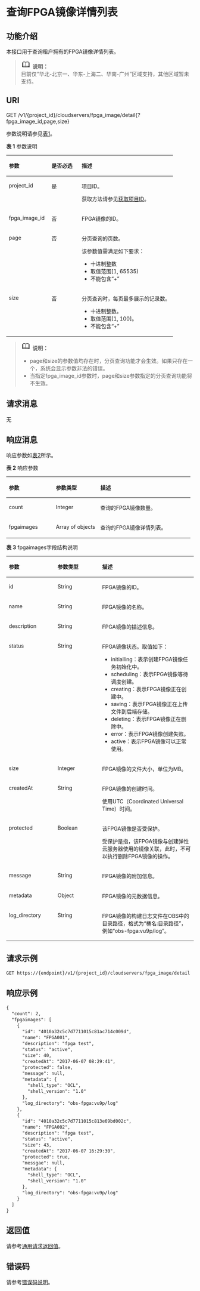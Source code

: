 # 查询FPGA镜像详情列表<a name="ZH-CN_TOPIC_0065962600"></a>

## 功能介绍<a name="section48834480211756"></a>

本接口用于查询租户拥有的FPGA镜像详情列表。

>![](public_sys-resources/icon-note.gif) **说明：**   
>目前仅“华北-北京一、华东-上海二、华南-广州”区域支持，其他区域暂未支持。  

## URI<a name="section30048492211756"></a>

GET /v1/\{project\_id\}/cloudservers/fpga\_image/detail\{?fpga\_image\_id,page,size\}

参数说明请参见[表1](#table972014396283)。

**表 1**  参数说明

<a name="table972014396283"></a>
<table><thead align="left"><tr id="row18736639162810"><th class="cellrowborder" valign="top" width="25.629999999999995%" id="mcps1.2.4.1.1"><p id="p1873611398284"><a name="p1873611398284"></a><a name="p1873611398284"></a>参数</p>
</th>
<th class="cellrowborder" valign="top" width="18.099999999999998%" id="mcps1.2.4.1.2"><p id="p13736113918287"><a name="p13736113918287"></a><a name="p13736113918287"></a>是否必选</p>
</th>
<th class="cellrowborder" valign="top" width="56.269999999999996%" id="mcps1.2.4.1.3"><p id="p1736123982813"><a name="p1736123982813"></a><a name="p1736123982813"></a>描述</p>
</th>
</tr>
</thead>
<tbody><tr id="row873613910283"><td class="cellrowborder" valign="top" width="25.629999999999995%" headers="mcps1.2.4.1.1 "><p id="p127363398282"><a name="p127363398282"></a><a name="p127363398282"></a>project_id</p>
</td>
<td class="cellrowborder" valign="top" width="18.099999999999998%" headers="mcps1.2.4.1.2 "><p id="p1573653913281"><a name="p1573653913281"></a><a name="p1573653913281"></a>是</p>
</td>
<td class="cellrowborder" valign="top" width="56.269999999999996%" headers="mcps1.2.4.1.3 "><p id="p573610392287"><a name="p573610392287"></a><a name="p573610392287"></a>项目ID。</p>
<p id="p7736143910281"><a name="p7736143910281"></a><a name="p7736143910281"></a>获取方法请参见<a href="获取项目ID.md">获取项目ID</a>。</p>
</td>
</tr>
<tr id="row104351048202211"><td class="cellrowborder" valign="top" width="25.629999999999995%" headers="mcps1.2.4.1.1 "><p id="p20435134810224"><a name="p20435134810224"></a><a name="p20435134810224"></a>fpga_image_id</p>
</td>
<td class="cellrowborder" valign="top" width="18.099999999999998%" headers="mcps1.2.4.1.2 "><p id="p114361048162214"><a name="p114361048162214"></a><a name="p114361048162214"></a>否</p>
</td>
<td class="cellrowborder" valign="top" width="56.269999999999996%" headers="mcps1.2.4.1.3 "><p id="p134361248182213"><a name="p134361248182213"></a><a name="p134361248182213"></a>FPGA镜像的ID。</p>
</td>
</tr>
<tr id="row1273633912816"><td class="cellrowborder" valign="top" width="25.629999999999995%" headers="mcps1.2.4.1.1 "><p id="p075111399287"><a name="p075111399287"></a><a name="p075111399287"></a>page</p>
</td>
<td class="cellrowborder" valign="top" width="18.099999999999998%" headers="mcps1.2.4.1.2 "><p id="p575113399286"><a name="p575113399286"></a><a name="p575113399286"></a>否</p>
</td>
<td class="cellrowborder" valign="top" width="56.269999999999996%" headers="mcps1.2.4.1.3 "><p id="p11751839102813"><a name="p11751839102813"></a><a name="p11751839102813"></a>分页查询的页数。</p>
<p id="p375133982819"><a name="p375133982819"></a><a name="p375133982819"></a>该参数值需满足如下要求：</p>
<a name="ul5751239142816"></a><a name="ul5751239142816"></a><ul id="ul5751239142816"><li>十进制整数</li><li>取值范围[1, 65535)</li><li>不能包含<span class="parmvalue" id="parmvalue18751183912818"><a name="parmvalue18751183912818"></a><a name="parmvalue18751183912818"></a>“+”</span></li></ul>
</td>
</tr>
<tr id="row4751539122812"><td class="cellrowborder" valign="top" width="25.629999999999995%" headers="mcps1.2.4.1.1 "><p id="p375115393284"><a name="p375115393284"></a><a name="p375115393284"></a>size</p>
</td>
<td class="cellrowborder" valign="top" width="18.099999999999998%" headers="mcps1.2.4.1.2 "><p id="p2751639162811"><a name="p2751639162811"></a><a name="p2751639162811"></a>否</p>
</td>
<td class="cellrowborder" valign="top" width="56.269999999999996%" headers="mcps1.2.4.1.3 "><p id="p10751193912280"><a name="p10751193912280"></a><a name="p10751193912280"></a>分页查询时，每页最多展示的记录数。</p>
<a name="ul137519397282"></a><a name="ul137519397282"></a><ul id="ul137519397282"><li>十进制整数。</li><li>取值范围[1, 100]。</li><li>不能包含<span class="parmvalue" id="parmvalue37671391288"><a name="parmvalue37671391288"></a><a name="parmvalue37671391288"></a>“+”</span></li></ul>
</td>
</tr>
</tbody>
</table>

>![](public_sys-resources/icon-note.gif) **说明：**   
>-   page和size的参数值均存在时，分页查询功能才会生效。如果只存在一个，系统会显示参数非法的错误。  
>-   当指定fpga\_image\_id参数时，page和size参数指定的分页查询功能将不生效。  

## 请求消息<a name="section8276847211756"></a>

无

## 响应消息<a name="section1847981211756"></a>

响应参数如[表2](#table41782128362)所示。

**表 2**  响应参数

<a name="table41782128362"></a>
<table><thead align="left"><tr id="row17178181253615"><th class="cellrowborder" valign="top" width="25.57255725572557%" id="mcps1.2.4.1.1"><p id="p3178612173615"><a name="p3178612173615"></a><a name="p3178612173615"></a>参数</p>
</th>
<th class="cellrowborder" valign="top" width="24.112411241124114%" id="mcps1.2.4.1.2"><p id="p2017861210364"><a name="p2017861210364"></a><a name="p2017861210364"></a>参数类型</p>
</th>
<th class="cellrowborder" valign="top" width="50.31503150315031%" id="mcps1.2.4.1.3"><p id="p71791812113610"><a name="p71791812113610"></a><a name="p71791812113610"></a>描述</p>
</th>
</tr>
</thead>
<tbody><tr id="row19882155510223"><td class="cellrowborder" valign="top" width="25.57255725572557%" headers="mcps1.2.4.1.1 "><p id="p17883135513226"><a name="p17883135513226"></a><a name="p17883135513226"></a>count</p>
</td>
<td class="cellrowborder" valign="top" width="24.112411241124114%" headers="mcps1.2.4.1.2 "><p id="p14248122614238"><a name="p14248122614238"></a><a name="p14248122614238"></a>Integer</p>
</td>
<td class="cellrowborder" valign="top" width="50.31503150315031%" headers="mcps1.2.4.1.3 "><p id="p1388355518227"><a name="p1388355518227"></a><a name="p1388355518227"></a>查询的FPGA镜像数量。</p>
</td>
</tr>
<tr id="row124863092316"><td class="cellrowborder" valign="top" width="25.57255725572557%" headers="mcps1.2.4.1.1 "><p id="p14435168240"><a name="p14435168240"></a><a name="p14435168240"></a>fpgaimages</p>
</td>
<td class="cellrowborder" valign="top" width="24.112411241124114%" headers="mcps1.2.4.1.2 "><p id="zh-cn_topic_0057972909_p28080649"><a name="zh-cn_topic_0057972909_p28080649"></a><a name="zh-cn_topic_0057972909_p28080649"></a>Array of objects</p>
</td>
<td class="cellrowborder" valign="top" width="50.31503150315031%" headers="mcps1.2.4.1.3 "><p id="p748690112311"><a name="p748690112311"></a><a name="p748690112311"></a>查询的FPGA镜像详情列表。</p>
</td>
</tr>
</tbody>
</table>

**表 3**  fpgaimages字段结构说明

<a name="table41296006211756"></a>
<table><thead align="left"><tr id="row1990984211756"><th class="cellrowborder" valign="top" width="26%" id="mcps1.2.4.1.1"><p id="p15806308"><a name="p15806308"></a><a name="p15806308"></a>参数</p>
</th>
<th class="cellrowborder" valign="top" width="23.75%" id="mcps1.2.4.1.2"><p id="p21995508"><a name="p21995508"></a><a name="p21995508"></a>参数类型</p>
</th>
<th class="cellrowborder" valign="top" width="50.24999999999999%" id="mcps1.2.4.1.3"><p id="p36805753"><a name="p36805753"></a><a name="p36805753"></a>描述</p>
</th>
</tr>
</thead>
<tbody><tr id="row43619055211756"><td class="cellrowborder" valign="top" width="26%" headers="mcps1.2.4.1.1 "><p id="p17102613211756"><a name="p17102613211756"></a><a name="p17102613211756"></a>id</p>
</td>
<td class="cellrowborder" valign="top" width="23.75%" headers="mcps1.2.4.1.2 "><p id="p50695788211756"><a name="p50695788211756"></a><a name="p50695788211756"></a>String</p>
</td>
<td class="cellrowborder" valign="top" width="50.24999999999999%" headers="mcps1.2.4.1.3 "><p id="p49395919211756"><a name="p49395919211756"></a><a name="p49395919211756"></a>FPGA镜像的ID。</p>
</td>
</tr>
<tr id="row41382846211756"><td class="cellrowborder" valign="top" width="26%" headers="mcps1.2.4.1.1 "><p id="p14594565211756"><a name="p14594565211756"></a><a name="p14594565211756"></a>name</p>
</td>
<td class="cellrowborder" valign="top" width="23.75%" headers="mcps1.2.4.1.2 "><p id="p60068226211756"><a name="p60068226211756"></a><a name="p60068226211756"></a>String</p>
</td>
<td class="cellrowborder" valign="top" width="50.24999999999999%" headers="mcps1.2.4.1.3 "><p id="p24580412211756"><a name="p24580412211756"></a><a name="p24580412211756"></a>FPGA镜像的名称。</p>
</td>
</tr>
<tr id="row2706776211756"><td class="cellrowborder" valign="top" width="26%" headers="mcps1.2.4.1.1 "><p id="p12159451211756"><a name="p12159451211756"></a><a name="p12159451211756"></a>description</p>
</td>
<td class="cellrowborder" valign="top" width="23.75%" headers="mcps1.2.4.1.2 "><p id="p31907576211756"><a name="p31907576211756"></a><a name="p31907576211756"></a>String</p>
</td>
<td class="cellrowborder" valign="top" width="50.24999999999999%" headers="mcps1.2.4.1.3 "><p id="p30372637211756"><a name="p30372637211756"></a><a name="p30372637211756"></a>FPGA镜像的描述信息。</p>
</td>
</tr>
<tr id="row16501990211756"><td class="cellrowborder" valign="top" width="26%" headers="mcps1.2.4.1.1 "><p id="p16482479211756"><a name="p16482479211756"></a><a name="p16482479211756"></a>status</p>
</td>
<td class="cellrowborder" valign="top" width="23.75%" headers="mcps1.2.4.1.2 "><p id="p29509334211756"><a name="p29509334211756"></a><a name="p29509334211756"></a>String</p>
</td>
<td class="cellrowborder" valign="top" width="50.24999999999999%" headers="mcps1.2.4.1.3 "><p id="p63235550211311"><a name="p63235550211311"></a><a name="p63235550211311"></a>FPGA镜像状态。取值如下：</p>
<a name="ul10437195973916"></a><a name="ul10437195973916"></a><ul id="ul10437195973916"><li>initialling：表示创建FPGA镜像任务初始化中。</li><li>scheduling：表示FPGA镜像等待调度创建。</li><li>creating：表示FPGA镜像正在创建中。</li><li>saving：表示FPGA镜像正在上传文件到后端存储。</li><li>deleting：表示FPGA镜像正在删除中。</li><li>error：表示FPGA镜像创建失败。</li><li>active：表示FPGA镜像可以正常使用。</li></ul>
</td>
</tr>
<tr id="row23208874211756"><td class="cellrowborder" valign="top" width="26%" headers="mcps1.2.4.1.1 "><p id="p50294579211756"><a name="p50294579211756"></a><a name="p50294579211756"></a>size</p>
</td>
<td class="cellrowborder" valign="top" width="23.75%" headers="mcps1.2.4.1.2 "><p id="p55007805211756"><a name="p55007805211756"></a><a name="p55007805211756"></a>Integer</p>
</td>
<td class="cellrowborder" valign="top" width="50.24999999999999%" headers="mcps1.2.4.1.3 "><p id="p40832246211756"><a name="p40832246211756"></a><a name="p40832246211756"></a>FPGA镜像的文件大小，单位为MB。</p>
</td>
</tr>
<tr id="row6209341211756"><td class="cellrowborder" valign="top" width="26%" headers="mcps1.2.4.1.1 "><p id="p63772911211756"><a name="p63772911211756"></a><a name="p63772911211756"></a>createdAt</p>
</td>
<td class="cellrowborder" valign="top" width="23.75%" headers="mcps1.2.4.1.2 "><p id="p23403431211756"><a name="p23403431211756"></a><a name="p23403431211756"></a>String</p>
</td>
<td class="cellrowborder" valign="top" width="50.24999999999999%" headers="mcps1.2.4.1.3 "><p id="p7571123314012"><a name="p7571123314012"></a><a name="p7571123314012"></a>FPGA镜像的创建时间。</p>
<p id="p48706887211756"><a name="p48706887211756"></a><a name="p48706887211756"></a>使用UTC（Coordinated Universal Time）时间。</p>
</td>
</tr>
<tr id="row3069902211756"><td class="cellrowborder" valign="top" width="26%" headers="mcps1.2.4.1.1 "><p id="p56866436211756"><a name="p56866436211756"></a><a name="p56866436211756"></a>protected</p>
</td>
<td class="cellrowborder" valign="top" width="23.75%" headers="mcps1.2.4.1.2 "><p id="p14992676211756"><a name="p14992676211756"></a><a name="p14992676211756"></a>Boolean</p>
</td>
<td class="cellrowborder" valign="top" width="50.24999999999999%" headers="mcps1.2.4.1.3 "><p id="p10022464211756"><a name="p10022464211756"></a><a name="p10022464211756"></a>该FPGA镜像是否受保护。</p>
<p id="p11704713203339"><a name="p11704713203339"></a><a name="p11704713203339"></a>受保护是指，该FPGA镜像与创建弹性云服务器使用的镜像关联，此时，不可以执行删除FPGA镜像的操作。</p>
</td>
</tr>
<tr id="row57042024211756"><td class="cellrowborder" valign="top" width="26%" headers="mcps1.2.4.1.1 "><p id="p31688172211756"><a name="p31688172211756"></a><a name="p31688172211756"></a>message</p>
</td>
<td class="cellrowborder" valign="top" width="23.75%" headers="mcps1.2.4.1.2 "><p id="p34157725211756"><a name="p34157725211756"></a><a name="p34157725211756"></a>String</p>
</td>
<td class="cellrowborder" valign="top" width="50.24999999999999%" headers="mcps1.2.4.1.3 "><p id="p12786151213735"><a name="p12786151213735"></a><a name="p12786151213735"></a>FPGA镜像的附加信息。</p>
</td>
</tr>
<tr id="row9124165114747"><td class="cellrowborder" valign="top" width="26%" headers="mcps1.2.4.1.1 "><p id="p859913114747"><a name="p859913114747"></a><a name="p859913114747"></a>metadata</p>
</td>
<td class="cellrowborder" valign="top" width="23.75%" headers="mcps1.2.4.1.2 "><p id="p17931171520319"><a name="p17931171520319"></a><a name="p17931171520319"></a>Object</p>
</td>
<td class="cellrowborder" valign="top" width="50.24999999999999%" headers="mcps1.2.4.1.3 "><p id="p29151897114957"><a name="p29151897114957"></a><a name="p29151897114957"></a>FPGA镜像的元数据信息。</p>
</td>
</tr>
<tr id="row1599674922420"><td class="cellrowborder" valign="top" width="26%" headers="mcps1.2.4.1.1 "><p id="p179961449132417"><a name="p179961449132417"></a><a name="p179961449132417"></a>log_directory</p>
</td>
<td class="cellrowborder" valign="top" width="23.75%" headers="mcps1.2.4.1.2 "><p id="p0996649122411"><a name="p0996649122411"></a><a name="p0996649122411"></a>String</p>
</td>
<td class="cellrowborder" valign="top" width="50.24999999999999%" headers="mcps1.2.4.1.3 "><p id="p59961849152415"><a name="p59961849152415"></a><a name="p59961849152415"></a>FPGA镜像的构建日志文件在OBS中的目录路径，格式为“桶名:目录路径”，例如“obs-fpga:vu9p/log”。</p>
</td>
</tr>
</tbody>
</table>

## 请求示例<a name="section10567103352712"></a>

```
GET https://{endpoint}/v1/{project_id}/cloudservers/fpga_image/detail
```

## 响应示例<a name="section31303547211756"></a>

```
{ 
  "count": 2, 
  "fpgaimages": [ 
    { 
      "id": "4010a32c5c7d7711015c81ac714c009d", 
      "name": "FPGA001", 
      "description": "fpga test", 
      "status": "active", 
      "size": 40, 
      "createdAt": "2017-06-07 08:29:41", 
      "protected": false, 
      "message": null, 
      "metadata": { 
        "shell_type": "OCL", 
        "shell_version": "1.0" 
      },
      "log_directory": "obs-fpga:vu9p/log"
    }, 
    { 
      "id": "4010a32c5c7d7711015c813e69bd002c", 
      "name": "FPGA002", 
      "description": "fpga test", 
      "status": "active", 
      "size": 43, 
      "createdAt": "2017-06-07 16:29:30", 
      "protected": true, 
      "messgae": null, 
      "metadata": { 
        "shell_type": "OCL", 
        "shell_version": "1.0" 
      },
      "log_directory": "obs-fpga:vu9p/log"
    } 
  ] 
}
```

## 返回值<a name="section3477250491225"></a>

请参考[通用请求返回值](通用请求返回值.md)。

## 错误码<a name="section85821649202813"></a>

请参考[错误码说明](错误码说明.md)。

